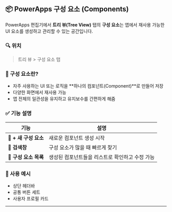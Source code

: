 ## 📦 PowerApps 구성 요소 (Components)

PowerApps 편집기에서 **트리 뷰(Tree View)** 탭의 **구성 요소**는 앱에서 재사용 가능한 UI 요소를 생성하고 관리할 수 있는 공간입니다.

### 🔍 위치
> 트리 뷰 > 구성 요소 탭

### 🧩 구성 요소란?

- 자주 사용하는 UI 또는 로직을 **하나의 컴포넌트(Component)**로 만들어 저장
- 다양한 화면에서 재사용 가능
- 앱 전체의 일관성을 유지하고 유지보수를 간편하게 해줌

### ✅ 기능 설명

| 기능              | 설명 |
|-------------------|------|
| 🔹 **+ 새 구성 요소** | 새로운 컴포넌트 생성 시작 |
| 🔹 **검색창**         | 구성 요소가 많을 때 빠르게 찾기 |
| 🔹 **구성 요소 목록** | 생성된 컴포넌트들을 리스트로 확인하고 수정 가능 |

### 📌 사용 예시

- 상단 헤더바
- 공통 버튼 세트
- 사용자 프로필 카드

---

